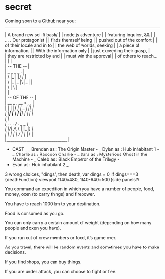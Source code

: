 # secret

Coming soon to a Github near you:
_________________________________
|  A brand new sci-fi bash/     |
|  node.js adventure            |
|  featuring inquirer, &&       |
|  ... . Our protagonist        |
|  finds themself being         | 
|  pushed out of the comfort    | 
|  of their locale and in to    |
|  the web of worlds, seeking   |
|  a piece of information.      | 
|  With the information only    |
|  just exceeding their grasp,  |  
|  they are restricted by and   |
|  must win the approval        |
|  of others to reach...        |
|                               |                     
|        -- THE --              |                     
|       _   _  _   _  _._       |                     
|   /  |_  |  |_) |_   |        |                     
|   \  |_  |_ |\  |_   |        |                     
|   /         | \               |                     
|                               |                     
|       -- OF THE --            |                     
|    __   _  _._  __  _>_ . .   |                     
|   |  | |_)  |  | _   |  |\|   |                     
|   |__| | \ _|_ |__| _|_ | |   |                    
|                               |                   
|      .  .  .  / _._  _  _     |                  
|      |\/| /_\ \  |  |_ |_)    |                 
|      |  | | | /  |  |_ | \    |                     
|_______________________________|

- CAST _
_ Brendan as : The Origin Master -
_ Dylan as : Hub inhabitant 1 -
_ Charlie as : Raccoon Charlie -
_ Sara as : Mysterious Ghost in the Machine -
_ Caleb as : Black Emperor of the Trilogy -
- Evan as : Hub inhabitant 2 _


3 wrong choices, "dings", then death, var dings = 0, if dings===3 {deathFunction}
viewport 1140x480, 1140-640=500 (side panels?)

You command an expedition in which you have a number of people, food, money, oxen (to carry things) and firepower.

You have to reach 1000 km to your destination.

Food is consumed as you go.

You can only carry a certain amount of weight (depending on how many people and oxen you have).

If you run out of crew members or food, it’s game over.

As you travel, there will be random events and sometimes you have to make decisions.

If you find shops, you can buy things.

If you are under attack, you can choose to fight or flee.